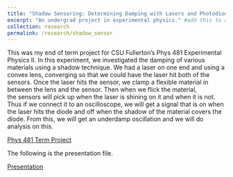 ```yaml
---
title: "Shadow Sensoring: Determining Damping with Lasers and Photodiodes (2012)"
excerpt: "An undergrad project in experimental physics." #add this to add an image inside the "" <br/><img src='R001_padic/500x300.png'>
collection: research
permalink: /research/shadow_sensor
---
```


This was my end of term project for CSU Fullerton’s Phys 481 Experimental Physics II. In this experiment, we investigated the damping of various materials using a shadow technique. We had a laser on one end and using a convex lens, converging so that we could have the laser hit both of the sensors. Once the laser hits the sensor, we clamp a flexible material in between the lens and the sensor. Then when we flick the material, the sensors will pick up when the laser is shining on it and when it is not. Thus if we connect it to an oscilloscope, we will get a signal that is on when the laser hits the diode and off when the shadow of the material covers the diode. From this, we will get an underdamp oscillation and we will do analysis on this.

[Phys 481 Term Project](R002_shadow_sensor/Phys_481_Term_Project_Shadow.pdf)

The following is the presentation file.

[Presentation](R002_shadow_sensor/Phys_481_Term_Project_Shadow_Presentation.pdf)
